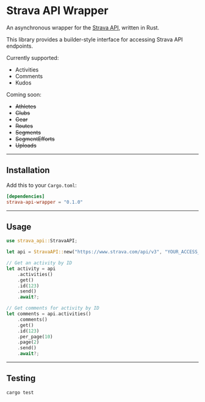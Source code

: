 # Strava API Wrapper

An asynchronous wrapper for the [Strava API](https://developers.strava.com/), written in Rust.

This library provides a builder-style interface for accessing Strava API endpoints.

Currently supported:
- Activities
- Comments
- Kudos

Coming soon:
- ~~Athletes~~
- ~~Clubs~~
- ~~Gear~~
- ~~Routes~~
- ~~Segments~~
- ~~SegmentEfforts~~
- ~~Uploads~~

---

## Installation

Add this to your `Cargo.toml`:

```toml
[dependencies]
strava-api-wrapper = "0.1.0"
```

---

## Usage

```rust
use strava_api::StravaAPI;

let api = StravaAPI::new("https://www.strava.com/api/v3", "YOUR_ACCESS_TOKEN");

// Get an activity by ID
let activity = api
    .activities()
    .get()
    .id(123)
    .send()
    .await?;
```
```rust
// Get comments for activity by ID
let comments = api.activities()
    .comments()
    .get()
    .id(123)
    .per_page(10)
    .page(2)
    .send()
    .await?;
```
---

## Testing

```bash
cargo test
```
